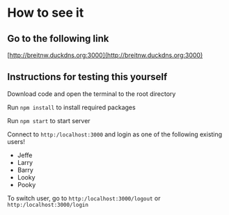 # How to see it

## Go to the following link

[http://breitnw.duckdns.org:3000](http://breitnw.duckdns.org:3000)

## Instructions for testing this yourself

Download code and open the terminal to the root directory

Run `npm install` to install required packages

Run `npm start` to start server

Connect to `http:/localhost:3000` and login as one of the following existing users!
- Jeffe
- Larry
- Barry
- Looky
- Pooky

To switch user, go to `http:/localhost:3000/logout` or `http:/localhost:3000/login`
